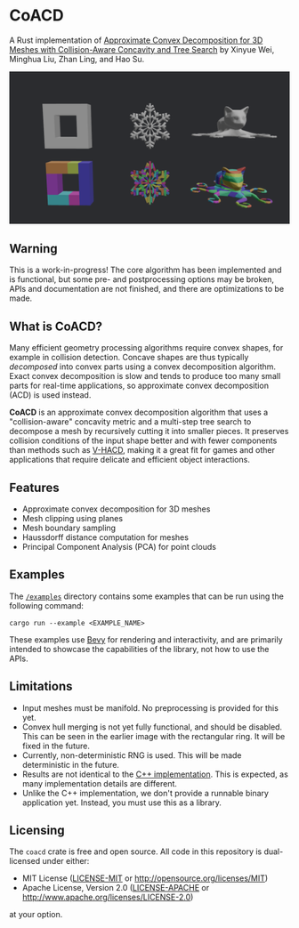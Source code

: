 # CoACD

A Rust implementation of [Approximate Convex Decomposition for 3D Meshes with Collision-Aware Concavity and Tree Search][1] by Xinyue Wei, Minghua Liu, Zhan Ling, and Hao Su.

![Convex decompositions of some 3D models](./images/decompositions.png)

[1]: https://colin97.github.io/CoACD/

## Warning

This is a work-in-progress! The core algorithm has been implemented and is functional,
but some pre- and postprocessing options may be broken, APIs and documentation are not finished,
and there are optimizations to be made.

## What is CoACD?

Many efficient geometry processing algorithms require convex shapes, for example in collision detection.
Concave shapes are thus typically *decomposed* into convex parts using a convex decomposition algorithm.
Exact convex decomposition is slow and tends to produce too many small parts for real-time applications,
so approximate convex decomposition (ACD) is used instead.

**CoACD** is an approximate convex decomposition algorithm that uses a "collision-aware" concavity metric
and a multi-step tree search to decompose a mesh by recursively cutting it into smaller pieces.
It preserves collision conditions of the input shape better and with fewer components than methods
such as [V-HACD](https://github.com/Unity-Technologies/VHACD), making it a great fit for games
and other applications that require delicate and efficient object interactions.

## Features

- Approximate convex decomposition for 3D meshes
- Mesh clipping using planes
- Mesh boundary sampling
- Haussdorff distance computation for meshes
- Principal Component Analysis (PCA) for point clouds

## Examples

The [`/examples`](/examples) directory contains some examples that can be run using the following command:

```shell
cargo run --example <EXAMPLE_NAME>
```

These examples use [Bevy](https://bevy.org/) for rendering and interactivity, and are primarily intended
to showcase the capabilities of the library, not how to use the APIs.

## Limitations

- Input meshes must be manifold. No preprocessing is provided for this yet.
- Convex hull merging is not yet fully functional, and should be disabled.
  This can be seen in the earlier image with the rectangular ring. It will be fixed in the future.
- Currently, non-deterministic RNG is used. This will be made deterministic in the future.
- Results are not identical to the [C++ implementation](https://github.com/SarahWeiii/CoACD).
  This is expected, as many implementation details are different.
- Unlike the C++ implementation, we don't provide a runnable binary application yet.
  Instead, you must use this as a library.

## Licensing

The `coacd` crate is free and open source. All code in this repository is dual-licensed under either:

- MIT License ([LICENSE-MIT](/LICENSE-MIT) or <http://opensource.org/licenses/MIT>)
- Apache License, Version 2.0 ([LICENSE-APACHE](/LICENSE-APACHE) or <http://www.apache.org/licenses/LICENSE-2.0>)

at your option.
